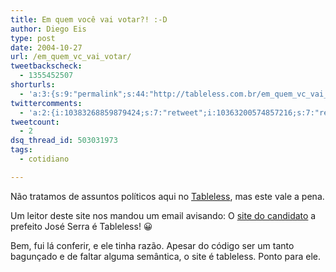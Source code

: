 ```yaml
---
title: Em quem você vai votar?! :-D
author: Diego Eis
type: post
date: 2004-10-27
url: /em_quem_vc_vai_votar/
tweetbackscheck:
  - 1355452507
shorturls:
  - 'a:3:{s:9:"permalink";s:44:"http://tableless.com.br/em_quem_vc_vai_votar";s:7:"tinyurl";s:26:"http://tinyurl.com/3s5bwjb";s:4:"isgd";s:19:"http://is.gd/APW65m";}'
twittercomments:
  - 'a:2:{i:10383268859879424;s:7:"retweet";i:10363200574857216;s:7:"retweet";}'
tweetcount:
  - 2
dsq_thread_id: 503031973
tags:
  - cotidiano

---
```

Não tratamos de assuntos políticos aqui no [Tableless][1], mas este vale a pena.
  
Um leitor deste site nos mandou um email avisando: O [site do candidato][2] a prefeito José Serra é Tableless! 😀
  
Bem, fui lá conferir, e ele tinha razão. Apesar do código ser um tanto bagunçado e de faltar alguma semântica, o site é tableless. Ponto para ele.

 [1]: http://tableless.com.br/
 [2]: http://www.serra45.org.br/